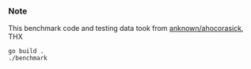 ### Note
 
This benchmark code and testing data took from [anknown/ahocorasick](https://github.com/anknown/ahocorasick), THX

```shell
go build . 
./benchmark
```

